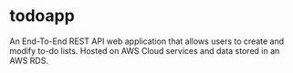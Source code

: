# todoapp
An End-To-End REST API web application that allows users to create and modify to-do lists. Hosted on AWS Cloud services and data stored in an AWS RDS.
